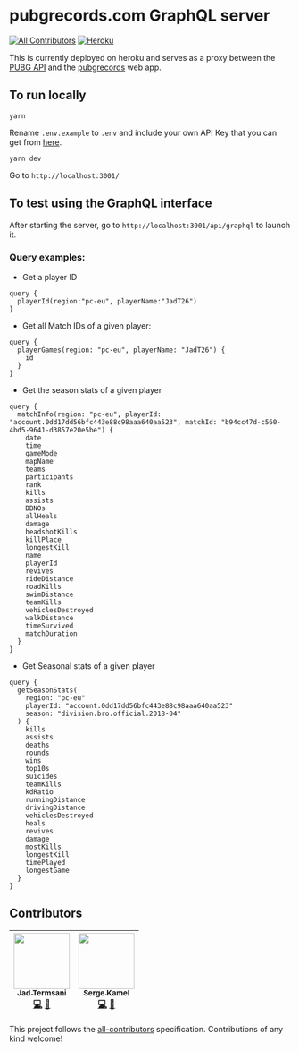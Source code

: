 # pubgrecords.com GraphQL server

[![All Contributors](https://img.shields.io/badge/all_contributors-2-orange.svg?style=flat-square)](#contributors)
[![Heroku](http://heroku-badges.herokuapp.com/?app=pubgrecords-graphql)](https://pubgrecords-graphql.herokuapp.com/)

This is currently deployed on heroku and serves as a proxy between the [PUBG API](https://documentation.playbattlegrounds.com/en/introduction.html) and the [pubgrecords](https://www.pubgrecords.com) web app.

## To run locally

```
yarn
```

Rename `.env.example` to `.env` and include your own API Key that you can get from [here](https://developer.playbattlegrounds.com/).

```
yarn dev
```

Go to `http://localhost:3001/`

## To test using the GraphQL interface

After starting the server, go to `http://localhost:3001/api/graphql` to launch it.

### Query examples:

- Get a player ID 

```
query {
  playerId(region:"pc-eu", playerName:"JadT26")
}
```

- Get all Match IDs of a given player:

```
query {
  playerGames(region: "pc-eu", playerName: "JadT26") {
    id
  }
}
```

- Get the season stats of a given player

```
query {
  matchInfo(region: "pc-eu", playerId: "account.0dd17dd56bfc443e88c98aaa640aa523", matchId: "b94cc47d-c560-4bd5-9641-d3857e20e5be") {
    date
    time
    gameMode
    mapName
    teams
    participants
    rank
    kills
    assists
    DBNOs
    allHeals
    damage
    headshotKills
    killPlace
    longestKill
    name
    playerId
    revives
    rideDistance
    roadKills
    swimDistance
    teamKills
    vehiclesDestroyed
    walkDistance
    timeSurvived
    matchDuration
  }
}
```
- Get Seasonal stats of a given player

```
query {
  getSeasonStats(
    region: "pc-eu"
    playerId: "account.0dd17dd56bfc443e88c98aaa640aa523"
    season: "division.bro.official.2018-04"
  ) {
    kills
    assists
    deaths
    rounds
    wins
    top10s
    suicides
    teamKills
    kdRatio
    runningDistance
    drivingDistance
    vehiclesDestroyed
    heals
    revives
    damage
    mostKills
    longestKill
    timePlayed
    longestGame
  }
}
```


## Contributors

<!-- ALL-CONTRIBUTORS-LIST:START - Do not remove or modify this section -->
<!-- prettier-ignore -->
| [<img src="https://avatars0.githubusercontent.com/u/32297675?v=4" width="100px;"/><br /><sub><b>Jad Termsani</b></sub>](https://github.com/JadTermsani)<br />[💻](https://github.com/JadTermsani/PubgRecords-server/commits?author=JadTermsani "Code") [📖](https://github.com/JadTermsani/PubgRecords-server/commits?author=JadTermsani "Documentation") | [<img src="https://avatars1.githubusercontent.com/u/7265811?v=4" width="100px;"/><br /><sub><b>Serge Kamel</b></sub>](https://github.com/Faultless)<br />[💻](https://github.com/JadTermsani/PubgRecords-server/commits?author=Faultless "Code") [📖](https://github.com/JadTermsani/PubgRecords-server/commits?author=Faultless "Documentation")
| :---: | :---: |

<!-- ALL-CONTRIBUTORS-LIST:END -->

This project follows the [all-contributors](https://github.com/kentcdodds/all-contributors) specification. Contributions of any kind welcome!
